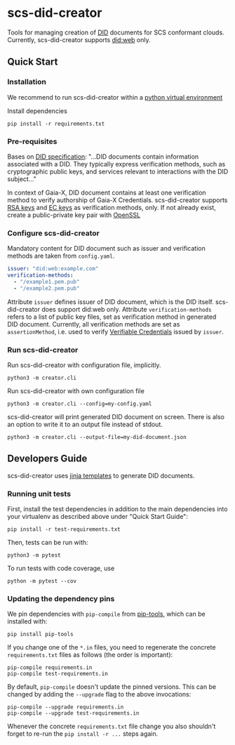 # scs-did-creator

Tools for managing creation of [DID](https://www.w3.org/TR/did-core/) documents for SCS conformant clouds. Currently, scs-did-creator supports [did:web](https://w3c-ccg.github.io/did-method-web/) only.



## Quick Start

### Installation
We recommend to run scs-did-creator within a [python virtual environment](https://docs.python.org/3/library/venv.html)

Install dependencies

```shell
pip install -r requirements.txt
```

### Pre-requisites

Bases on [DID specification](https://www.w3.org/TR/did-core/#dfn-did-documents): "...DID documents contain information associated with a DID. They typically express verification methods, such as cryptographic public keys, and services relevant to interactions with the DID subject..." 

In context of Gaia-X, DID document contains at least one verification method to verify authorship of Gaia-X Credentials. scs-did-creator supports [RSA keys](https://en.wikipedia.org/wiki/RSA_(cryptosystem)) and [EC keys](https://en.wikipedia.org/wiki/Elliptic-curve_cryptography) as verification methods, only. If not already exist, create a public-private key pair with [OpenSSL](https://developers.yubico.com/PIV/Guides/Generating_keys_using_OpenSSL.html)

### Configure scs-did-creator

Mandatory content for DID document such as issuer and verification methods are taken from `config.yaml`.

```yaml
issuer: "did:web:example.com"
verification-methods:
  - "/example1.pem.pub"
  - "/example2.pem.pub"
```

Attribute `issuer` defines issuer of DID document, which is the DID itself. scs-did-creator does support did:web only.
Attribute `verification-methods` refers to a list of public key files, set as verification method in generated DID document. 
Currently, all verification methods are set as `assertionMethod`,  i.e. used to verify [Verifiable Credentials](https://www.w3.org/TR/vc-data-model-2.0/) issued by `issuer`.

### Run scs-did-creator


Run scs-did-creator with configuration file, implicitly. 

```shell
python3 -m creator.cli
```

Run scs-did-creator with own configuration file

```shell
python3 -m creator.cli --config=my-config.yaml
```

scs-did-creator will print generated DID document on screen. There is also an option to write it to an output file instead of stdout.

```shell
python3 -m creator.cli --output-file=my-did-document.json
```



## Developers Guide

scs-did-creator uses [jinja templates](https://jinja.palletsprojects.com/en/3.1.x/) to generate DID documents.

### Running unit tests

First, install the test dependencies in addition to the main dependencies into your virtualenv as described above under "Quick Start Guide":

```shell
pip install -r test-requirements.txt
```

Then, tests can be run with:

```shell
python3 -m pytest
```

To run tests with code coverage, use

```shell
python -m pytest --cov
```

### Updating the dependency pins

We pin dependencies with `pip-compile` from [pip-tools](https://pypi.org/project/pip-tools/), which can be installed with:

```shell
pip install pip-tools
```

If you change one of the `*.in` files, you need to regenerate the concrete `requirements.txt` files as follows (the order is important):

```shell
pip-compile requirements.in
pip-compile test-requirements.in
```

By default, `pip-compile` doesn't update the pinned versions. This can be changed by adding the `--upgrade` flag to the above invocations:

```shell
pip-compile --upgrade requirements.in
pip-compile --upgrade test-requirements.in
```

Whenever the concrete `requirements.txt` file change you also shouldn't forget to re-run the `pip install -r ...` steps again.
